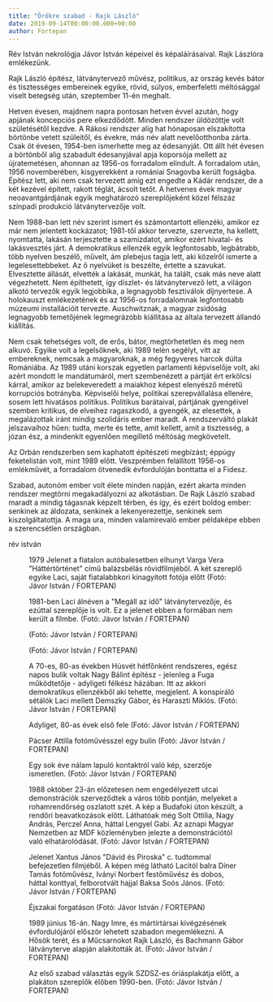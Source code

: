 ```yaml
---
title: "Örökre szabad - Rajk László"
date: 2019-09-14T00:00:00.000+00:00
author: Fortepan
---
```


Rév István nekrológja Jávor István képeivel és képaláírásaival. Rajk Lászlóra emlékezünk.

Rajk László építész, látványtervező művész, politikus, az ország kevés bátor és tisztességes embereinek egyike, rövid, súlyos, emberfeletti méltósággal viselt betegség után, szeptember 11-én meghalt.

Hetven évesen, majdnem napra pontosan hetven évvel azután, hogy apjának koncepciós pere elkezdődött. Minden rendszer üldözöttje volt születésétől kezdve. A Rákosi rendszer alig hat hónaposan elszakította börtönbe vetett szüleitől, és évekre, más név alatt nevelőotthonba zárta. Csak öt évesen, 1954-ben ismerhette meg az édesanyját. Ott állt hét évesen a börtönből alig szabadult édesanyjával apja koporsója mellett az újratemetésen, ahonnan az 1956-os forradalom elindult. A forradalom után, 1956 novemberében, kisgyerekként a romániai Snagovba került fogságba. Építész lett, aki nem csak tervezett amíg ezt engedte a Kádár rendszer, de a két kezével épített, rakott téglát, ácsolt tetőt. A hetvenes évek magyar neoavantgárdjának egyik meghatározó szereplőjeként közel félszáz színpadi produkció látványtervezője volt.

Nem 1988-ban lett név szerint ismert és számontartott ellenzéki, amikor ez már nem jelentett kockázatot; 1981-től akkor tervezte, szervezte, ha kellett, nyomtatta, lakásán terjesztette a szamizdatot, amikor ezért hivatal- és lakásvesztés járt. A demokratikus ellenzék egyik legfontosabb, legbátrabb, több nyelven beszélő, művelt, ám plebejus tagja lett, aki közelről ismerte a legelesettebbeket. Az ő nyelvüket is beszélte, értette a szavukat. Elvesztette állását, elvették a lakását, munkát, ha talált, csak más neve alatt végezhetett. Nem építhetett, így díszlet- és látványtervező lett, a világon alkotó tervezők egyik legjobbika, a legnagyobb fesztiválok díjnyertese. A holokauszt emlékezetének és az 1956-os forradalomnak legfontosabb múzeumi installációit tervezte. Auschwitznak, a magyar zsidóság legnagyobb temetőjének legmegrázóbb kiállítása az általa tervezett állandó kiállítás.

Nem csak tehetséges volt, de erős, bátor, megtörhetetlen és meg nem alkuvó. Egyike volt a legelsőknek, aki 1989 telén segélyt, vitt az embereknek, nemcsak a magyaroknak, a még fegyveres harcok dúlta Romániába. Az 1989 utáni korszak egyetlen parlamenti képviselője volt, aki azért mondott le mandátumáról, mert szembenézett a pártját ért erkölcsi kárral, amikor az belekeveredett a maiakhoz képest elenyésző méretű korrupciós botrányba. Képviselői helye, politikai szerepvállalása ellenére, sosem lett hivatásos politikus. Politikus barátaival, pártjának gyengéivel szemben kritikus, de elveihez ragaszkodó, a gyengék, az elesettek, a megalázottak iránt mindig szolidáris ember maradt. A rendszerváltó plakát jelszavaihoz hűen: tudta, merte és tette, amit kellett, amit a tisztesség, a józan ész, a mindenkit egyenlően megillető méltóság megkövetelt.

Az Orbán rendszerben sem kaphatott építészeti megbízást; éppúgy feketelistán volt, mint 1989 előtt. Veszprémben felállított 1956-os emlékművét, a forradalom ötvenedik évfordulóján bonttatta el a Fidesz.

Szabad, autonóm ember volt élete minden napján, ezért akarta minden rendszer megtörni megakadályozni az alkotásban. De Rajk László szabad maradt a mindig tágasnak képzelt térben, és így, és ezért boldog ember: senkinek az áldozata, senkinek a lekenyerezettje, senkinek sem kiszolgáltatottja. A maga ura, minden valamirevaló ember példaképe ebben a szerencsétlen országban.

rév istván

<figure>
<img src="/images/29501297_c2d2031e1c83f79dcb10d97bc09ff427_wm.jpg" alt="" />
<figcaption>1979 Jelenet a fiatalon autóbalesetben elhunyt Varga Vera "Háttértörténet" című balázsbélás rövidfilmjéből. A két szereplő egyike Laci, saját fiatalabbkori kinagyított fotója előtt (Fotó: Jávor István / FORTEPAN)</figcaption>
</figure>

<figure>
<img src="/images/29501277_1044ac374bdf2ba8f79ead180813c049_wm.jpg" alt="" />
<figcaption>1981-ben Laci álnéven a "Megáll az idő" látványtervezője, és ezúttal szereplője is volt. Ez a jelenet ebben a formában nem került a filmbe. (Fotó: Jávor István / FORTEPAN)</figcaption>
</figure>

<figure>
<img src="/images/29504257_7475af2554ba8bf2a692cd7c6736b38c_wm.jpg" alt="" />
<figcaption>(Fotó: Jávor István / FORTEPAN)</figcaption>
</figure>

<figure>
<img src="/images/29501285_71b096e8716890324eb0d59b9f108912_wm.jpg" alt="" />
<figcaption>(Fotó: Jávor István / FORTEPAN)</figcaption>
</figure>

<figure>
<img src="/images/29501275_14c1f38e19bf354cb9777cfb44495945_wm.jpg" alt="" />
<figcaption>A 70-es, 80-as években Húsvét hétfőnként rendszeres, egész napos bulik voltak Nagy Bálint építész - jelenleg a Fuga működtetője - adyligeti félkész házában. Itt az akkori demokratikus ellenzékből aki tehette, megjelent. A konspiráló sétálók Laci mellett Demszky Gábor, és Haraszti Miklós. (Fotó: Jávor István / FORTEPAN)</figcaption>
</figure>

<figure>
<img src="/images/29501287_67774ebe39ce5d4853fb3cc72023d812_wm.jpg" alt="" />
<figcaption>Adyliget, 80-as évek első fele (Fotó: Jávor István / FORTEPAN)</figcaption>
</figure>

<figure>
<img src="/images/29501283_85756c608d3d90559c580158da956fd7_wm.jpg" alt="" />
<figcaption>Pácser Attilla fotóművésszel egy bulin (Fotó: Jávor István / FORTEPAN)</figcaption>
</figure>

<figure>
<img src="/images/29501289_a3473d11494c1b3c88fb8927575b6da5_wm.jpg" alt="" />
<figcaption>Egy sok éve nálam lapuló kontaktról való kép, szerzője ismeretlen. (Fotó: Jávor István / FORTEPAN)</figcaption>
</figure>

<figure>
<img src="/images/29501291_dc79261b58b0390ce81c0b3747988b25_wm.jpg" alt="" />
<figcaption>1988 október 23-án előzetesen nem engedélyezett utcai demonstrációk szerveződtek a város több pontján, melyeket a rohamrendőrség oszlatott szét. A kép a Budafoki úton készült, a rendőri beavatkozások előtt. Láthatóak még Solt Ottilia, Nagy András, Perczel Anna, háttal Lengyel Gabi. Az aznapi Magyar Nemzetben az MDF közleményben jelezte a demonstrációtól való elhatárolódását. (Fotó: Jávor István / FORTEPAN)</figcaption>
</figure>

<figure>
<img src="/images/29501293_dd3097a5518ee70bceaf9cbda2cded49_wm.jpg" alt="" />
<figcaption>Jelenet Xantus János "Dávid és Piroska" c. tudtommal befejezetlen filmjéből. A képen még látható Lacitól balra Díner Tamás fotóművész, Iványi Norbert festőművész és dobos, háttal konttyal, felborotvált hajjal Baksa Soós János. (Fotó: Jávor István / FORTEPAN)</figcaption>
</figure>

<figure>
<img src="/images/29501281_15c7add17538e696e250f32d5c7f4a2e_wm.jpg" alt="" />
<figcaption>Éjszakai forgatáson (Fotó: Jávor István / FORTEPAN)</figcaption>
</figure>

<figure>
<img src="/images/29501279_712663981eae5058ced77e99b611b6a9_wm.jpg" alt="" />
<figcaption>1989 június 16-án. Nagy Imre, és mártírtársai kivégzésének évfordulójáról először lehetett szabadon megemlékezni. A Hősök terét, és a Műcsarnokot Rajk László, és Bachmann Gábor látványterve alapján alakították át. (Fotó: Jávor István / FORTEPAN)</figcaption>
</figure>

<figure>
<img src="/images/29501299_b85d44f1ea6a5ee3358264171add2f5d_wm.jpg" alt="" />
<figcaption>Az első szabad választás egyik SZDSZ-es óriásplakátja előtt, a plakáton szereplők élőben 1990-ben. (Fotó: Jávor István / FORTEPAN)</figcaption>
</figure>
